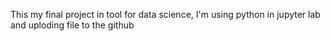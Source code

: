 This  my final project in tool for data science, I'm using python in jupyter lab and uploding file to the github 
